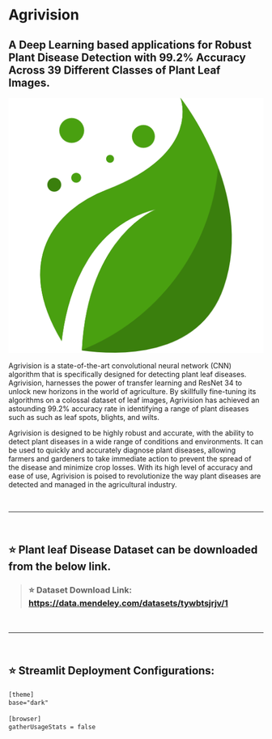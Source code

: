# Agrivision

## A Deep Learning based applications for Robust Plant Disease Detection with 99.2% Accuracy Across 39 Different Classes of Plant Leaf Images.

![leaf](./Images/leaf.png)

Agrivision is a state-of-the-art convolutional neural network (CNN) algorithm that is specifically designed for detecting plant leaf diseases. Agrivision, harnesses the power of transfer learning and ResNet 34 to unlock new horizons in the world of agriculture. By skillfully fine-tuning its algorithms on a colossal dataset of leaf images, Agrivision has achieved an astounding 99.2% accuracy rate in identifying a range of plant diseases such as such as leaf spots, blights, and wilts.

Agrivision is designed to be highly robust and accurate, with the ability to detect plant diseases in a wide range of conditions and environments. It can be used to quickly and accurately diagnose plant diseases, allowing farmers and gardeners to take immediate action to prevent the spread of the disease and minimize crop losses. With its high level of accuracy and ease of use, Agrivision is poised to revolutionize the way plant diseases are detected and managed in the agricultural industry.

<br>
<hr>
<br>

## ⭐ Plant leaf Disease Dataset can be downloaded from the below link.

> ### ⭐ Dataset Download Link: https://data.mendeley.com/datasets/tywbtsjrjv/1

<br>
<hr>
<br>

## ⭐ Streamlit Deployment Configurations:
```
[theme]
base="dark"

[browser]
gatherUsageStats = false
```
